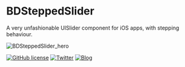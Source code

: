 # BDSteppedSlider
A very unfashionable UISlider component for iOS apps, with stepping behaviour.

![BDSteppedSlider_hero](https://user-images.githubusercontent.com/2734719/172053348-d386bb1a-8611-4d0b-9d9d-474f9a2749ab.png)

[![GitHub license](https://img.shields.io/badge/license-MIT-blue.svg?style=for-the-badge)](https://raw.githubusercontent.com/viewDidAppear/BDSteppedSlider/master/LICENSE)
[![Twitter](https://img.shields.io/badge/twitter-follow%20me-ff69b4?style=for-the-badge)](https://twitter.com/viewDidAppear)
[![Blog](https://img.shields.io/badge/read-my%20blog-red?style=for-the-badge)](https://viewDidAppear.github.io)
